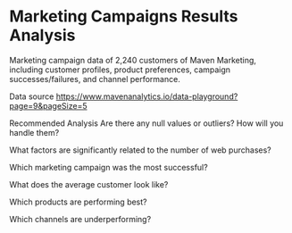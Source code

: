# Marketing Campaigns Results Analysis
Marketing campaign data of 2,240 customers of Maven Marketing, including customer profiles, product preferences, campaign successes/failures, and channel performance.

Data source https://www.mavenanalytics.io/data-playground?page=9&pageSize=5


Recommended Analysis
Are there any null values or outliers? How will you handle them?

What factors are significantly related to the number of web purchases?

Which marketing campaign was the most successful?

What does the average customer look like?

Which products are performing best?

Which channels are underperforming?

